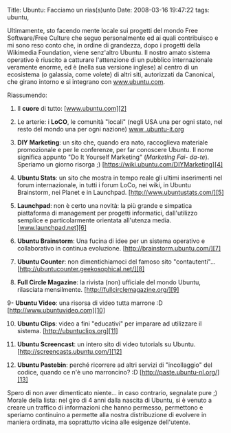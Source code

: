 Title: Ubuntu: Facciamo un rias(s)unto
Date:  2008-03-16 19:47:22
tags: ubuntu,

Ultimamente, sto facendo mente locale sui progetti del mondo Free
Software/Free Culture che seguo personalmente ed ai quali contribuisco e mi
sono reso conto che, in ordine di grandezza, dopo i progetti della Wikimedia
Foundation, viene senz'altro Ubuntu. Il nostro amato sistema operativo è
riuscito a catturare l'attenzione di un pubblico internazionale veramente
enorme, ed è (nella sua versione inglese) al centro di un ecosistema (o
galassia, come volete) di altri siti, autorizzati da Canonical, che girano
intorno e si integrano con www.ubuntu.com.


Riassumendo:

1) Il **cuore** di tutto: [www.ubuntu.com][2]

2) Le arterie: i **LoCO**, le comunità "locali"
(negli USA una per ogni stato, nel resto del mondo una per ogni nazione) [www
.ubuntu-it.org][3]

3) **DIY Marketing**: un sito che, quando era nato,
raccoglieva materiale promozionale e per le conferenze, per far conoscere
Ubuntu. Il nome significa appunto "Do It Yourself Marketing" (_Marketing Fai-
da-te_). Speriamo un giorno risorga ;) [https://wiki.ubuntu.com/DIYMarketing][4]

4) **Ubuntu Stats**: un sito che
mostra in tempo reale gli ultimi inserimenti nel forum internazionale, in
tutti i forum LoCo, nei wiki, in Ubuntu Brainstorm, nei Planet e in Launchpad.
[http://www.ubuntustats.com/][5]

5. **Launchpad**: non è certo una novità: la
più grande e simpatica piattaforma di management per progetti informatici,
dall'utilizzo semplice e particolarmente orientata all'utenza media.
[www.launchpad.net][6]

6. **Ubuntu Brainstorm**: Una fucina di idee per un
sistema operativo e collaborativo in continua evoluzione.
[http://brainstorm.ubuntu.com/][7]

7. **Ubuntu Counter**: non dimentichiamoci
del famoso sito "contautenti"... [http://ubuntucounter.geekosophical.net/][8]

8. **Full Circle Magazine**: la rivista (non) ufficiale del mondo Ubuntu,
rilasciata mensilmente. [http://fullcirclemagazine.org/][9]

9- **Ubuntu Video**: una risorsa di video tutta marrone :D
[http://www.ubuntuvideo.com][10]

10. **Ubuntu Clips**: video a fini "educativi" per imparare ad utilizzare il sistema.
[http://ubuntuclips.org][11]

11. **Ubuntu Screencast**: un intero sito di
video tutorials su Ubuntu. [http://screencasts.ubuntu.com/][12]

12. **Ubuntu Pastebin**: perché ricorrere ad altri servizi di "incollaggio" del codice,
quando ce n'è uno marroncino? :D [http://paste.ubuntu-nl.org/][13]


Spero di non aver dimenticato niente... in caso contrario, segnalate pure ;) Morale
della lista: nel giro di 4 anni dalla nascita di Ubuntu, si è venuto a creare
un traffico di informazioni che hanno permesso, permettono e speriamo
continuino a permette alla nostra distribuzione di evolvere in maniera
ordinata, ma soprattutto vicina alle esigenze dell'utente.

   [2]: http://www.ubuntu.com

   [3]: http://www.ubuntu-it.org

   [4]: https://wiki.ubuntu.com/DIYMarketing

   [5]: http://www.ubuntustats.com/

   [6]: http://www.launchpad.net

   [7]: http://brainstorm.ubuntu.com/

   [8]: http://ubuntucounter.geekosophical.net/

   [9]: http://fullcirclemagazine.org/

   [10]: http://www.ubuntuvideo.com

   [11]: http://ubuntuclips.org

   [12]: http://screencasts.ubuntu.com/

   [13]: http://paste.ubuntu-nl.org/
